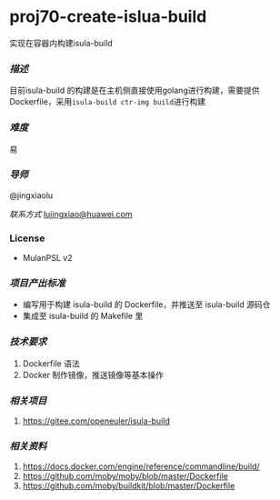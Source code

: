 # proj70-create-islua-build

实现在容器内构建isula-build

### *描述* 

 目前isula-build 的构建是在主机侧直接使用golang进行构建，需要提供Dockerfile，采用`isula-build ctr-img build`进行构建

### *难度* 

易

### *导师* 

 @jingxiaolu

*联系方式*  lujingxiao@huawei.com

### License

- MulanPSL v2

### *项目产出标准*

- 编写用于构建 isula-build 的 Dockerfile，并推送至 isula-build 源码仓
- 集成至 isula-build 的 Makefile 里

### *技术要求*

1. Dockerfile 语法
2. Docker 制作镜像，推送镜像等基本操作

### *相关项目*

1. https://gitee.com/openeuler/isula-build

### *相关资料*


1. https://docs.docker.com/engine/reference/commandline/build/
2. https://github.com/moby/moby/blob/master/Dockerfile
3. https://github.com/moby/buildkit/blob/master/Dockerfile

